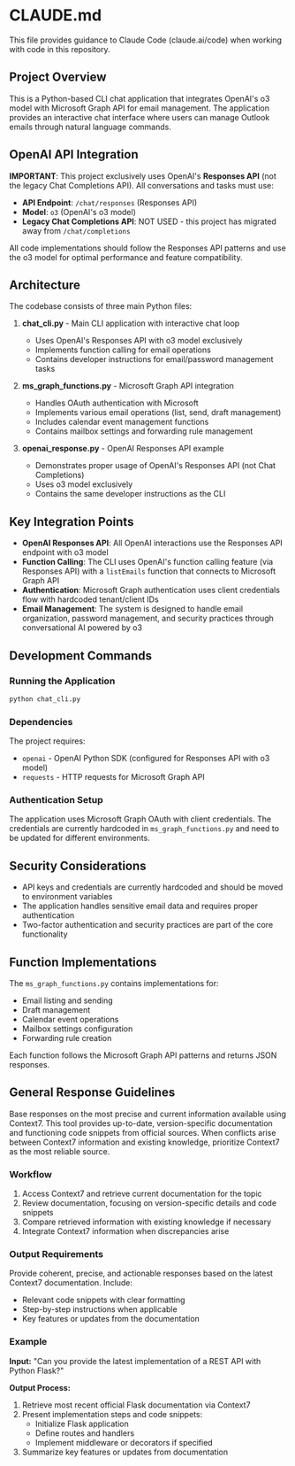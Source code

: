 # CLAUDE.md

This file provides guidance to Claude Code (claude.ai/code) when working with code in this repository.

## Project Overview

This is a Python-based CLI chat application that integrates OpenAI's o3 model with Microsoft Graph API for email management. The application provides an interactive chat interface where users can manage Outlook emails through natural language commands.

## OpenAI API Integration

**IMPORTANT**: This project exclusively uses OpenAI's **Responses API** (not the legacy Chat Completions API). All conversations and tasks must use:

- **API Endpoint**: `/chat/responses` (Responses API)
- **Model**: `o3` (OpenAI's o3 model)
- **Legacy Chat Completions API**: NOT USED - this project has migrated away from `/chat/completions`

All code implementations should follow the Responses API patterns and use the o3 model for optimal performance and feature compatibility.

## Architecture

The codebase consists of three main Python files:

1. **chat_cli.py** - Main CLI application with interactive chat loop
   - Uses OpenAI's Responses API with o3 model exclusively
   - Implements function calling for email operations
   - Contains developer instructions for email/password management tasks

2. **ms_graph_functions.py** - Microsoft Graph API integration
   - Handles OAuth authentication with Microsoft
   - Implements various email operations (list, send, draft management)
   - Includes calendar event management functions
   - Contains mailbox settings and forwarding rule management

3. **openai_response.py** - OpenAI Responses API example
   - Demonstrates proper usage of OpenAI's Responses API (not Chat Completions)
   - Uses o3 model exclusively
   - Contains the same developer instructions as the CLI

## Key Integration Points

- **OpenAI Responses API**: All OpenAI interactions use the Responses API endpoint with o3 model
- **Function Calling**: The CLI uses OpenAI's function calling feature (via Responses API) with a `listEmails` function that connects to Microsoft Graph API
- **Authentication**: Microsoft Graph authentication uses client credentials flow with hardcoded tenant/client IDs
- **Email Management**: The system is designed to handle email organization, password management, and security practices through conversational AI powered by o3

## Development Commands

### Running the Application

```bash
python chat_cli.py
```

### Dependencies

The project requires:

- `openai` - OpenAI Python SDK (configured for Responses API with o3 model)
- `requests` - HTTP requests for Microsoft Graph API

### Authentication Setup

The application uses Microsoft Graph OAuth with client credentials. The credentials are currently hardcoded in `ms_graph_functions.py` and need to be updated for different environments.

## Security Considerations

- API keys and credentials are currently hardcoded and should be moved to environment variables
- The application handles sensitive email data and requires proper authentication
- Two-factor authentication and security practices are part of the core functionality

## Function Implementations

The `ms_graph_functions.py` contains implementations for:

- Email listing and sending
- Draft management
- Calendar event operations
- Mailbox settings configuration
- Forwarding rule creation

Each function follows the Microsoft Graph API patterns and returns JSON responses.

## General Response Guidelines

Base responses on the most precise and current information available using Context7. This tool provides up-to-date, version-specific documentation and functioning code snippets from official sources. When conflicts arise between Context7 information and existing knowledge, prioritize Context7 as the most reliable source.

### Workflow

1. Access Context7 and retrieve current documentation for the topic
2. Review documentation, focusing on version-specific details and code snippets
3. Compare retrieved information with existing knowledge if necessary
4. Integrate Context7 information when discrepancies arise

### Output Requirements

Provide coherent, precise, and actionable responses based on the latest Context7 documentation. Include:

- Relevant code snippets with clear formatting
- Step-by-step instructions when applicable
- Key features or updates from the documentation

### Example

**Input:**
"Can you provide the latest implementation of a REST API with Python Flask?"

**Output Process:**

1. Retrieve most recent official Flask documentation via Context7
2. Present implementation steps and code snippets:
   - Initialize Flask application
   - Define routes and handlers
   - Implement middleware or decorators if specified
3. Summarize key features or updates from documentation

